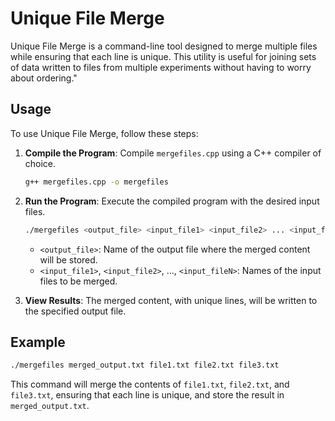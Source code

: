# Unique File Merge

Unique File Merge is a command-line tool designed to merge multiple files while ensuring that each line is unique. This utility is useful for joining sets of data written to files from multiple experiments without having to worry about ordering."

## Usage

To use Unique File Merge, follow these steps:


1. **Compile the Program**: Compile `mergefiles.cpp` using a C++ compiler of choice.
   ```bash
   g++ mergefiles.cpp -o mergefiles
   ```

3. **Run the Program**: Execute the compiled program with the desired input files.
   ```bash
   ./mergefiles <output_file> <input_file1> <input_file2> ... <input_fileN>
   ```

   - `<output_file>`: Name of the output file where the merged content will be stored.
   - `<input_file1>`, `<input_file2>`, ..., `<input_fileN>`: Names of the input files to be merged.

4. **View Results**: The merged content, with unique lines, will be written to the specified output file.

## Example

```bash
./mergefiles merged_output.txt file1.txt file2.txt file3.txt
```

This command will merge the contents of `file1.txt`, `file2.txt`, and `file3.txt`, ensuring that each line is unique, and store the result in `merged_output.txt`.
